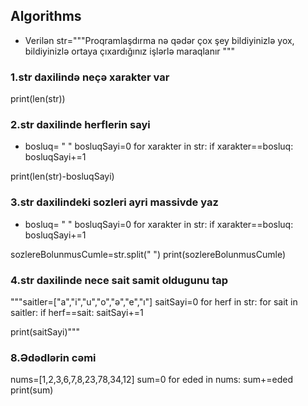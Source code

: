 ## Algorithms


- Verilən str="""Proqramlaşdırma nə qədər çox şey
bildiyinizlə yox, bildiyinizlə ortaya
çıxardığınız işlərlə maraqlanır
"""


### 1.str daxilində neçə xarakter var
 print(len(str))


### 2.str daxilinde herflerin sayi
* bosluq= " "
bosluqSayi=0
for xarakter in str:
    if xarakter==bosluq:
        bosluqSayi+=1

print(len(str)-bosluqSayi)


### 3.str daxilindeki sozleri ayri massivde yaz

* bosluq= " "
bosluqSayi=0
for xarakter in str:
    if xarakter==bosluq:
        bosluqSayi+=1

sozlereBolunmusCumle=str.split(" ")
print(sozlereBolunmusCumle)


### 4.str daxilinde nece sait samit oldugunu tap

"""saitler=["a","i","u","o","ə","e","ı"]
saitSayi=0
for herf in str:
    for sait in saitler:
        if herf==sait:
            saitSayi+=1


print(saitSayi)"""


### 8.Ədədlərin cəmi

nums=[1,2,3,6,7,8,23,78,34,12]
sum=0
for eded in nums:
    sum+=eded
print(sum)
